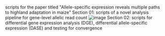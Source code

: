 scripts for the paper titled "Allele-specific expression reveals multiple paths to highland adaptation in maize"
Section 01: scripts of a novel analysis pipeline for gene-level allelic read count 
![image](https://user-images.githubusercontent.com/29049113/189592627-c6603a2f-023e-49ef-bdc7-399b89934794.png)
Section 02: scripts for differential gene expression analysis (DGE), differential allele-specific expression (DASE) and testing for convergence

